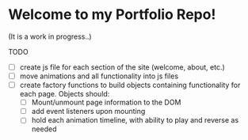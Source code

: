# Welcome to my Portfolio Repo!

(It is a work in progress..)

TODO

* [ ] create js file for each section of the site (welcome, about, etc.)
* [ ] move animations and all functionality into js files
* [ ] create factory functions to build objects containing functionality for each page.  Objects should:
    * [ ] Mount/unmount page information to the DOM
    * [ ] add event listeners upon mounting
    * [ ] hold each animation timeline, with ability to play and reverse as needed